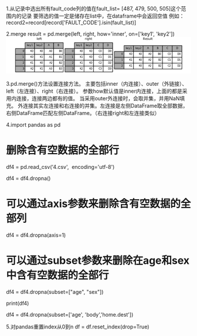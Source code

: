1.从记录中选出所有fault_code列的值在fault_list= [487, 479, 500, 505]这个范围内的记录
要筛选的值一定是储存在list中，在dataframe中会返回空值
例如：
record2=record[record['FAULT_CODE'].isin(fault_list)]

2.merge
result = pd.merge(left, right, how='inner', on=['key1', 'key2'])
![image](https://github.com/jiaxingxx/numpy-pandas-txt/blob/master/merging_merge_on_key_inner.png)

3.pd.merge()方法设置连接方法。
主要包括inner（内连接）、outer（外链接）、left（左连接）、right（右连接）。
参数how默认值是inner内连接，上面的都是采用内连接，连接两边都有的值。
当采用outer外连接时，会取并集，并用NaN填充。
外连接其实左连接和右连接的并集。左连接是左侧DataFrame取全部数据，右侧DataFrame匹配左侧DataFrame。（右连接right和左连接类似）

4.import pandas as pd

# 删除含有空数据的全部行

df4 = pd.read_csv('4.csv',  encoding='utf-8')

df4 = df4.dropna()

# 可以通过axis参数来删除含有空数据的全部列

df4 = df4.dropna(axis=1)

# 可以通过subset参数来删除在age和sex中含有空数据的全部行

df4 = df4.dropna(subset=["age", "sex"])

print(df4)

df4 = df4.dropna(subset=['age', 'body','home.dest'])

5.对pandas重置index从0到n
df = df.reset_index(drop=True)

